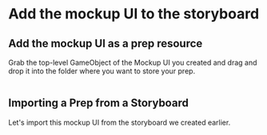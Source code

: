# Add the mockup UI to the storyboard

## Add the mockup UI as a prep resource

Grab the top-level GameObject of the Mockup UI you created and drag and drop it into the folder where you want to store your prep.

<figure><img src="../../../.gitbook/assets/screenshot 2025-01-12 1.11.24.png" alt=""><figcaption></figcaption></figure>

## Importing a Prep from a Storyboard

Let's import this mockup UI from the storyboard we created earlier.

<figure><img src="../../../../.gitbook/assets/screenshot 2025-01-12 1.16.07.png" alt=""><figcaption></figcaption></figure>

<figure><img src="../../../../.gitbook/assets/screenshot 2025-01-12 PM 1.21.39.png" alt=""><figcaption></figcaption></figure>

<figure><img src="../../../../.gitbook/assets/screenshot 2025-01-12 1.31.24.png" alt=""><figcaption></figcaption></figure>
